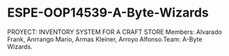 # ESPE-OOP14539-A-Byte-Wizards
PROYECT: INVENTORY SYSTEM FOR A CRAFT STORE Members: Alvarado Frank, Anrrango Mario, Armas Kleiner, Arroyo Alfonso.Team: A-Byte Wizards.

